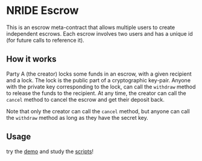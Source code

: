 # NRIDE Escrow

This is an escrow meta-contract that allows multiple users to create independent
escrows. Each escrow involves two users and has a unique id (for future calls to
reference it).

## How it works

Party A (the creator) locks some funds in an escrow, with a given recipient and
a lock. The lock is the public part of a cryptographic key-pair. Anyone with the
private key corresponding to the lock, can call the `withdraw` method to release
the funds to the recipient. At any time, the creator can call the `cancel` 
method to cancel the escrow and get their deposit back.

Note that only the creator can call the `cancel` method, but anyone can call the 
`withdraw` method as long as they have the secret key.

## Usage

try the [demo](../README.md#demo) and study the [scripts](../scripts/escrow/)!
